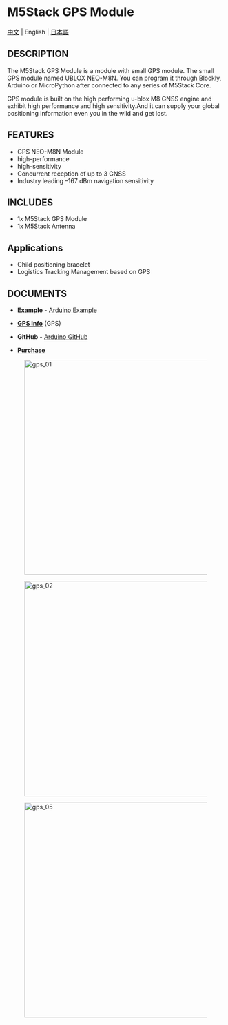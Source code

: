 # M5Stack GPS Module

[中文](/zh_CN/product_documents/modules/module_gps) | English | [日本語](ja/product_documents/modules/module_gps)

## DESCRIPTION

The M5Stack GPS Module is a module with small GPS module. The small GPS
module named UBLOX NEO-M8N. You can program it through Blockly, Arduino
or MicroPython after connected to any series of M5Stack Core.

GPS module is built on the high performing u-blox M8 GNSS engine and
exhibit high performance and high sensitivity.And it can supply your
global positioning information even you in the wild and get lost.

## FEATURES

-  GPS NEO-M8N Module
-  high-performance
-  high-sensitivity
-  Concurrent reception of up to 3 GNSS
-  Industry leading –167 dBm navigation sensitivity

## INCLUDES

-  1x M5Stack GPS Module
-  1x M5Stack Antenna

## Applications

-  Child positioning bracelet
-  Logistics Tracking Management based on GPS

## DOCUMENTS

-  **Example** - [Arduino Example](https://github.com/m5stack/M5Stack/tree/master/examples/Modules/GPS)

-  **[GPS Info](https://www.u-blox.com/zh/product/neo-m8-series)** (GPS)

-  **GitHub** - [Arduino GitHub](https://github.com/m5stack/M5Stack)

- **[Purchase](https://www.aliexpress.com/store/product/M5Stack-Official-Stock-Offer-GPS-Module-with-Internal-External-Antenna-MCX-Interface-IoT-Development-Board-for/3226069_32840757048.html?spm=2114.12010615.8148356.2.7c6c2743BZthY3)**

<figure>
  <img src="assets/img/product_pics/modules/gps_01.jpg" alt="gps_01" width="500px" height="500px">
</figure>

<figure>
  <img src="assets/img/product_pics/modules/gps_02.jpg" alt="gps_02" width="500px" height="500px">
</figure>

<figure>
  <img src="assets/img/product_pics/modules/gps_05.jpg" alt="gps_05" width="500px" height="500px">
</figure>
